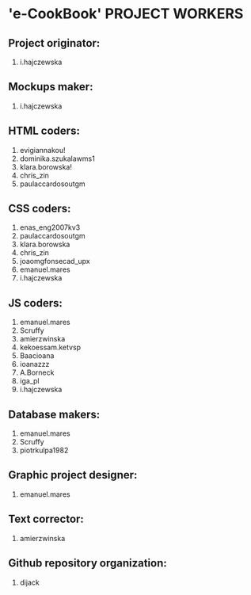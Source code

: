 # 'e-CookBook' PROJECT WORKERS


## Project originator:
1. i.hajczewska

## Mockups maker:
1. i.hajczewska

## HTML coders:
1. evigiannakou!
2. dominika.szukalawms1
3. klara.borowska!
4. chris_zin
5. paulaccardosoutgm

## CSS coders:
1. enas_eng2007kv3 
2. paulaccardosoutgm 
3. klara.borowska 
4. chris_zin 
5. joaomgfonsecad_upx 
6. emanuel.mares
7. i.hajczewska

## JS coders:
1. emanuel.mares
2. Scruffy
3. amierzwinska
4. kekoessam.ketvsp 
5. Baacioana 
6. ioanazzz 
7. A.Borneck 
8. iga_pl 
9. i.hajczewska

## Database makers:
1. emanuel.mares
2. Scruffy
3. piotrkulpa1982 

## Graphic project designer:
1. emanuel.mares

## Text corrector: 
1. amierzwinska

## Github repository organization:
1. dijack


